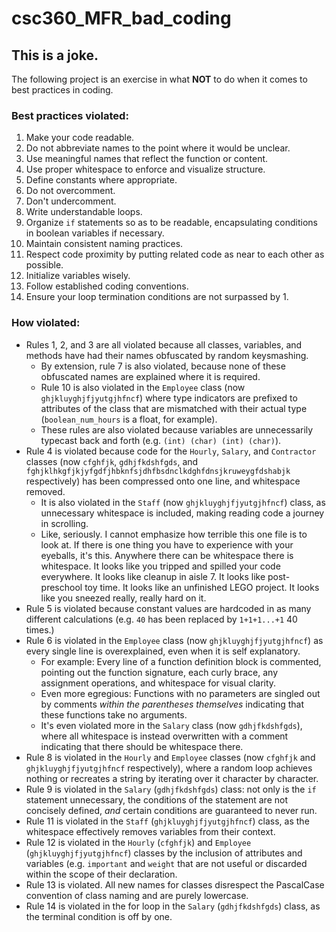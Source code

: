 # csc360_MFR_bad_coding

## This is a joke.
The following project is an exercise in what **NOT** to do when it comes to best practices in coding.

### Best practices violated:
1. Make your code readable.
2. Do not abbreviate names to the point where it would be unclear.
3. Use meaningful names that reflect the function or content.
4. Use proper whitespace to enforce and visualize structure.
5. Define constants where appropriate.
6. Do not overcomment.
7. Don't undercomment.
8. Write understandable loops.
9. Organize `if` statements so as to be readable, encapsulating conditions in boolean variables if necessary.
10. Maintain consistent naming practices.
11. Respect code proximity by putting related code as near to each other as possible.
12. Initialize variables wisely.
13. Follow established coding conventions.
14. Ensure your loop termination conditions are not surpassed by 1.

### How violated:
- Rules 1, 2, and 3 are all violated because all classes, variables, and methods have had their names obfuscated by random keysmashing.
   - By extension, rule 7 is also violated, because none of these obfuscated names are explained where it is required.
   - Rule 10 is also violated in the `Employee` class (now `ghjkluyghjfjyutgjhfncf`) where type indicators are prefixed to attributes of the class that are mismatched with their actual type (`boolean_num_hours` is a float, for example).
   - These rules are also violated because variables are unnecessarily typecast back and forth (e.g. `(int) (char) (int) (char)`).
- Rule 4 is violated because code for the `Hourly`, `Salary`, and `Contractor` classes (now `cfghfjk`, `gdhjfkdshfgds`, and `fghjklhkgfjkjyfgdfjhbknfsjdhfbsdnclkdghfdnsjkruweygfdshabjk` respectively) has been compressed onto one line, and whitespace removed.
   - It is also violated in the `Staff` (now `ghjkluyghjfjyutgjhfncf`) class, as unnecessary whitespace is included, making reading code a journey in scrolling.
   - Like, seriously. I cannot emphasize how terrible this one file is to look at. If there is one thing you have to experience with your eyeballs, it's this. Anywhere there can be whitespace there is whitespace. It looks like you tripped and spilled your code everywhere. It looks like cleanup in aisle 7. It looks like post-preschool toy time. It looks like an unfinished LEGO project. It looks like you sneezed really, really hard on it.
- Rule 5 is violated because constant values are hardcoded in as many different calculations (e.g. `40` has been replaced by `1+1+1...+1` 40 times.)
- Rule 6 is violated in the `Employee` class (now `ghjkluyghjfjyutgjhfncf`) as every single line is overexplained, even when it is self explanatory.
   - For example: Every line of a function definition block is commented, pointing out the function signature, each curly brace, any assignment operations, and whitespace for visual clarity.
   - Even more egregious: Functions with no parameters are singled out by comments _within the parentheses themselves_ indicating that these functions take no arguments.
   - It's even violated more in the `Salary` class (now `gdhjfkdshfgds`), where all whitespace is instead overwritten with a comment indicating that there should be whitespace there.
- Rule 8 is violated in the `Hourly` and `Employee` classes (now `cfghfjk` and `ghjkluyghjfjyutgjhfncf` respectively), where a random loop achieves nothing or recreates a string by iterating over it character by character.
- Rule 9 is violated in the `Salary` (`gdhjfkdshfgds`) class: not only is the `if` statement unnecessary, the conditions of the statement are not concisely defined, _and_ certain conditions are guaranteed to never run.
- Rule 11 is violated in the `Staff` (`ghjkluyghjfjyutgjhfncf`) class, as the whitespace effectively removes variables from their context.
- Rule 12 is violated in the `Hourly` (`cfghfjk`) and `Employee` (`ghjkluyghjfjyutgjhfncf`) classes by the inclusion of attributes and variables (e.g. `important` and `weight` that are not useful or discarded within the scope of their declaration.
- Rule 13 is violated. All new names for classes disrespect the PascalCase convention of class naming and are purely lowercase.
- Rule 14 is violated in the for loop in the `Salary` (`gdhjfkdshfgds`) class, as the terminal condition is off by one.
